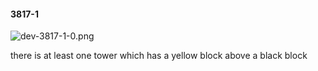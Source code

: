 #### 3817-1
![dev-3817-1-0.png](https://github.com/lil-lab/nlvr/raw/master/nlvr/dev/images/1/dev-3817-1-0.png "dev-3817-1-0.png")

there is at least one tower which has a yellow block above a black block